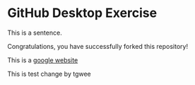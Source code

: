 # GitHub Desktop Exercise

This is a sentence.

Congratulations, you have successfully forked this repository!

This is a [google website](https://www.google.com)

This is test change by tgwee

